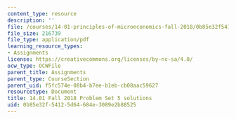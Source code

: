 ```yaml
---
content_type: resource
description: ''
file: /courses/14-01-principles-of-microeconomics-fall-2018/0b85e32f54125d64684e3089e2b88525_MIT14_01F18_pset5sol.pdf
file_size: 216739
file_type: application/pdf
learning_resource_types:
- Assignments
license: https://creativecommons.org/licenses/by-nc-sa/4.0/
ocw_type: OCWFile
parent_title: Assignments
parent_type: CourseSection
parent_uid: f5fc574e-08b4-b7ee-b1eb-cb08aac59627
resourcetype: Document
title: 14.01 Fall 2018 Problem Set 5 solutions
uid: 0b85e32f-5412-5d64-684e-3089e2b88525
---
```

